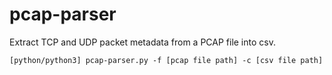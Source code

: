 # pcap-parser
Extract TCP and UDP packet metadata from a PCAP file into csv.

`[python/python3] pcap-parser.py -f [pcap file path] -c [csv file path]`
